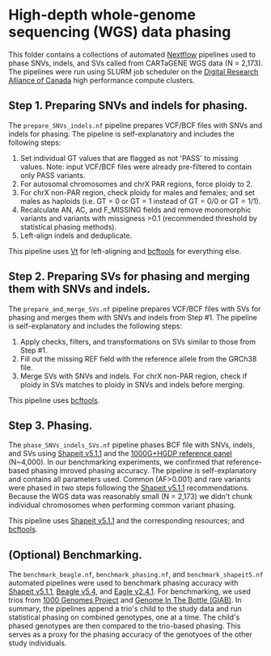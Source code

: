 
# High-depth whole-genome sequencing (WGS) data phasing

This folder contains a collections of automated [Nextflow](https://www.nextflow.io/) pipelines used to phase SNVs, indels, and SVs called from CARTaGENE WGS data (N = 2,173).
The pipelines were run using SLURM job scheduler on the [Digital Research Alliance of Canada](https://alliancecan.ca/en) high performance compute clusters.

## Step 1. Preparing SNVs and indels for phasing.

The `prepare_SNVs_indels.nf` pipeline prepares VCF/BCF files with SNVs and indels for phasing. The pipeline is self-explanatory and includes the following steps:
1) Set individual GT values that are flagged as not 'PASS' to missing values. Note: input VCF/BCF files were already pre-filtered to contain only PASS variants.
2) For autosomal chromosomes and chrX PAR regions, force ploidy to 2.
3) For chrX non-PAR region, check ploidy for males and females; and set males as haploids (i.e. GT = 0 or GT = 1 instead of GT = 0/0 or GT = 1/1).
4) Recalculate AN, AC, and F_MISSING fields and remove monomorphic variants and variants with missigness >0.1 (recommended threshold by statistical phasing methods).
5) Left-align indels and deduplicate.

This pipeline uses [Vt](https://genome.sph.umich.edu/wiki/Vt) for left-aligning and [bcftools](https://samtools.github.io/bcftools/bcftools.html) for everything else.

## Step 2. Preparing SVs for phasing and merging them with SNVs and indels.

The `prepare_and_merge_SVs.nf` pipeline prepares VCF/BCF files with SVs for phasing and merges them with SNVs and indels from Step #1. The pipeline is self-explanatory and includes the following steps:
1) Apply checks, filters, and transformations on SVs similar to those from Step #1.
2) Fill out the missing REF field with the reference allele from the GRCh38 file.
3) Merge SVs with SNVs and indels. For chrX non-PAR region, check if ploidy in SVs matches to ploidy in SNVs and indels before merging.

This pipeline uses [bcftools](https://samtools.github.io/bcftools/bcftools.html).

## Step 3. Phasing.

The `phase_SNVs_indels_SVs.nf` pipeline phases BCF file with SNVs, indels, and SVs using [Shapeit v5.1.1](https://odelaneau.github.io/shapeit5/) and the [1000G+HGDP reference panel](https://doi.org/10.1101%2F2023.01.23.525248) (N~4,000).
In our benchmarking experiments, we confirmed that reference-based phasing imroved phasing accuracy. The pipeline is self-explanatory and contains all parameters used. Common (AF>0.001) and rare variants were phased in two steps following the [Shapeit v5.1.1](https://odelaneau.github.io/shapeit5/) recommendations. Because the WGS data was reasonably small (N = 2,173) we didn't chunk individual chromosomes when performing common variant phasing.

This pipeline uses [Shapeit v5.1.1](https://odelaneau.github.io/shapeit5/) and the corresponding resources; and [bcftools](https://samtools.github.io/bcftools/bcftools.html).

## (Optional) Benchmarking.

The `benchmark_beagle.nf`, `benchmark_phasing.nf`, and `benchmark_shapeit5.nf` automated pipelines were used to benchmark phasing accuracy with [Shapeit v5.1.1](https://odelaneau.github.io/shapeit5/), [Beagle v5.4](https://faculty.washington.edu/browning/beagle/beagle.html), and [Eagle v2.4.1](https://alkesgroup.broadinstitute.org/Eagle/). For benchmarking, we used trios from [1000 Genomes Project](Trios_1KG) and [Genome In The Bottle (GIAB)](Trios_GIAB). In summary, the pipelines append a trio's child to the study data and run statistical phasing on combined genotypes, one at a time. The child's phased genotypes are then compared to the trio-based phasing. This serves as a proxy for the phasing accuracy of the genotyoes of the other study individuals.
